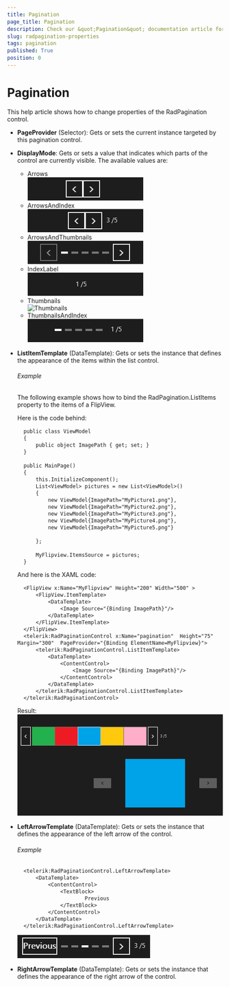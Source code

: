 ```yaml
---
title: Pagination
page_title: Pagination
description: Check our &quot;Pagination&quot; documentation article for RadPagination for UWP control.
slug: radpagination-properties
tags: pagination
published: True
position: 0
---
```


# Pagination

This help article shows how to change properties of the RadPagination control.

* **PageProvider** (Selector): Gets or sets the current instance targeted by this pagination control.
* **DisplayMode**: Gets or sets a value that indicates which parts of the control are currently visible. The available values are:
	* Arrows  
![Arrows](images/Arrows.png)
	* ArrowsAndIndex  
![Arrows And Index](images/ArrowsAndIndex.png)
	* ArrowsAndThumbnails  
![Arrows And Thumbnails](images/ArrowsAndThumbnails.png)
	* IndexLabel  
![Index Label](images/IndexLabel.png)
	* Thumbnails  
![Thumbnails](images/Thumbnails.png)
	* ThumbnailsAndIndex  
![Thumbnails And Index](images/ThumbnailsAndIndex.png)
* **ListItemTemplate** (DataTemplate): Gets or sets the instance that defines the appearance of the items within the list control.

	###### Example

	The following example shows how to bind the RadPagination.ListItems property to the items of a FlipView.

	Here is the code behind:

		public class ViewModel
		{
		    public object ImagePath { get; set; }
		}
	
		public MainPage()
		{	
		    this.InitializeComponent();
		    List<ViewModel> pictures = new List<ViewModel>()
		    {
		        new ViewModel{ImagePath="MyPicture1.png"},
		        new ViewModel{ImagePath="MyPicture2.png"},
		        new ViewModel{ImagePath="MyPicture3.png"},
		        new ViewModel{ImagePath="MyPicture4.png"},
		        new ViewModel{ImagePath="MyPicture5.png"}
		
		    };
	
		    MyFlipview.ItemsSource = pictures;
		}

	And here is the XAML code:

		<FlipView x:Name="MyFlipview" Height="200" Width="500" >
		    <FlipView.ItemTemplate>
		        <DataTemplate>
		            <Image Source="{Binding ImagePath}"/>
		        </DataTemplate>
		    </FlipView.ItemTemplate>
		</FlipView>
		<telerik:RadPaginationControl x:Name="pagination"  Height="75" Margin="300"  PageProvider="{Binding ElementName=MyFlipview}">
		    <telerik:RadPaginationControl.ListItemTemplate>
		        <DataTemplate>
		            <ContentControl>
		                <Image Source="{Binding ImagePath}"/>
		            </ContentControl>
		        </DataTemplate>
		    </telerik:RadPaginationControl.ListItemTemplate>
		</telerik:RadPaginationControl>
	
	Result:
	![Pagination Items Control Template Example](images/PaginationItemsControlTemplateExample.png)

* **LeftArrowTemplate** (DataTemplate): Gets or sets the instance that defines the appearance of the left arrow of the control.
	###### Example

		<telerik:RadPaginationControl.LeftArrowTemplate>
		    <DataTemplate>
		        <ContentControl>
		            <TextBlock>
		                    Previous
		            </TextBlock>
		        </ContentControl>
		    </DataTemplate>
		</telerik:RadPaginationControl.LeftArrowTemplate>
	
	![Left Arrow Template](images/LeftArrowTemplate.png)

* **RightArrowTemplate** (DataTemplate): Gets or sets the instance that defines the appearance of the right arrow of the control.